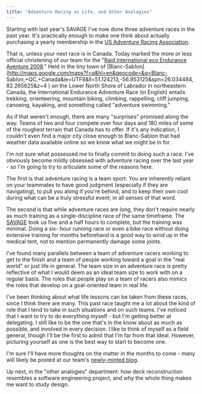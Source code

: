 ```yaml
---
title: "Adventure Racing as Life, and Other Analogies"
---
```

Starting with last year's SAVAGE I've now done three adventure races in the
past year. It's practically enough to make one think about actually purchasing
a yearly membership in the [US Adventure Racing
Association](http://www.usara.com/membership.aspx).

  
That is, unless your next race is in Canada. Today marked the more or less
official christening of our team for the "[Raid International eco Endurance
Aventure 2008](http://www.enduranceaventure.com/en/eco.htm)." Held in the tiny
town of [Blanc-Sablon](http://maps.google.com/maps?f=q&hl=en&geocode=&q=Blanc-
Sablon,+QC,+Canada&ie=UTF8&ll=51.124213,-56.953125&spn=26.034484,82.265625&z=4
) on the Lower North Shore of Labrador in northeastern Canada, the
International Endurance Adventure Race (in English) entails trekking,
orienteering, mountain biking, climbing, rappelling, cliff jumping, canoeing,
kayaking, and something called "adventure swimming."

  
As if that weren't enough, there are many "surprises" promised along the way.
Teams of two and four compete over four days and 180 miles of some of the
roughest terrain that Canada has to offer. If it's any indication, I couldn't
even find a major city close enough to Blanc-Sablon that had weather data
available online so we know what we might be in for.

  
I'm not sure what possessed me to finally commit to doing such a race. I've
obviously become mildly obsessed with adventure racing over the last year - so
I'm going to try to articulate some of the reasons here.

  
The first is that adventure racing is a team sport. You are inherently reliant
on your teammates to have good judgment (especially if they are navigating),
to pull you along if you're behind, and to keep their own cool during what can
be a truly stressful event, in all senses of that word.

  
The second is that while adventure races are long, they don't require nearly
as much training as a single-discipline race of the same timeframe. The
[SAVAGE](http://citingthetext.blogspot.com/2008/04/savage-2008.html) took us
five and a half hours to complete, but the training was minimal. Doing a six-
hour running race or even a bike race without doing extensive training for
months beforehand is a good way to wind up in the medical tent, not to mention
permanently damage some joints.

  
I've found many parallels between a team of adventure racers working to get to
the finish and a team of people working toward a goal in the "real world" or
just life in general. The team size in an adventure race is pretty reflective
of what I would deem as an ideal team size to work with on a regular basis.
The roles that people play on a team of racers also mimics the roles that
develop on a goal-oriented team in real life.

  
I've been thinking about what life lessons can be taken from these races,
since I think there are many. This past race taught me a lot about the kind of
role that I tend to take in such situations and on such teams. I've noticed
that I want to try to do everything myself - but I'm getting better at
delegating. I still like to be the one that's in the know about as much as
possible, and involved in every decision. I like to think of myself as a field
general, though I'll be the first to admit that I'm far from that ideal.
However, picturing yourself as one is the best way to start to become one.

  
I'm sure I'll have more thoughts on the matter in the months to come - many
will likely be posted at our team's [newly-minted
blog](http://teammoosejaw.blogspot.com/).

  
Up next, in the "other analogies" department: how deck reconstruction
resembles a software engineering project, and why the whole thing makes me
want to study design.

